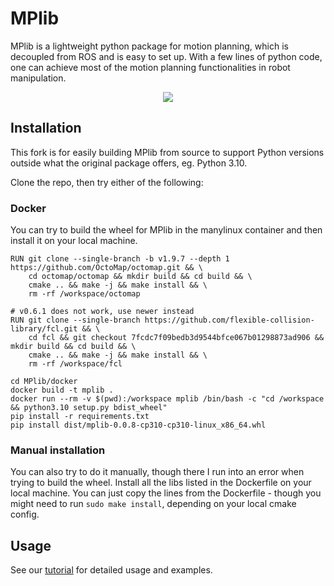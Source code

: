 # MPlib
MPlib is a lightweight python package for motion planning, which is decoupled from ROS and is easy to set up. With a few lines of python code, one can achieve most of the motion planning functionalities in robot manipulation.

<p align="center">
  <img src="demo.gif">
</p>

## Installation

This fork is for easily building MPlib from source to support Python versions outside what the original package offers, eg. Python 3.10.


Clone the repo, then try either of the following:

### Docker
You can try to build the wheel for MPlib in the manylinux container and then install it on your local machine.
```
RUN git clone --single-branch -b v1.9.7 --depth 1 https://github.com/OctoMap/octomap.git && \
    cd octomap/octomap && mkdir build && cd build && \
    cmake .. && make -j && make install && \
    rm -rf /workspace/octomap

# v0.6.1 does not work, use newer instead
RUN git clone --single-branch https://github.com/flexible-collision-library/fcl.git && \
    cd fcl && git checkout 7fcdc7f09bedb3d9544bfce067b01298873ad906 && mkdir build && cd build && \
    cmake .. && make -j && make install && \
    rm -rf /workspace/fcl

cd MPlib/docker
docker build -t mplib .
docker run --rm -v $(pwd):/workspace mplib /bin/bash -c "cd /workspace && python3.10 setup.py bdist_wheel"
pip install -r requirements.txt
pip install dist/mplib-0.0.8-cp310-cp310-linux_x86_64.whl
```

### Manual installation
You can also try to do it manually, though there I run into an error when trying to build the wheel.
Install all the libs listed in the Dockerfile on your local machine. You can just copy the lines from the Dockerfile - though you might need to run `sudo make install`, depending on your local cmake config.

## Usage

See our [tutorial](https://sapien.ucsd.edu/docs/latest/tutorial/motion_planning/getting_started.html) for detailed usage and examples.
